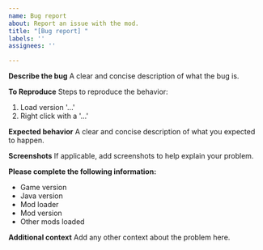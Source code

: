 ```yaml
---
name: Bug report
about: Report an issue with the mod.
title: "[Bug report] "
labels: ''
assignees: ''

---
```


**Describe the bug**
A clear and concise description of what the bug is.

**To Reproduce**
Steps to reproduce the behavior:
1. Load version '...'
2. Right click with a '...'

**Expected behavior**
A clear and concise description of what you expected to happen.

**Screenshots**
If applicable, add screenshots to help explain your problem.

**Please complete the following information:**
 - Game version
 - Java version
 - Mod loader
 - Mod version
 - Other mods loaded

**Additional context**
Add any other context about the problem here.
